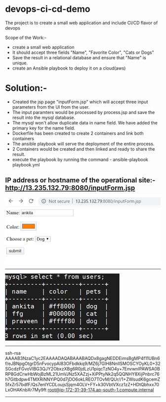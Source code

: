 # devops-ci-cd-demo
The project is to create a small web application and include CI/CD flavor of devops

Scope of the Work:-
- create a small web application 
- It should accept three fields "Name", "Favorite Color", "Cats or Dogs"
- Save the result in a relational database and ensure that "Name" is unique.
- create an Ansible playbook to deploy it on a cloud(aws)


# Solution:-

- Created the jsp page "inputForm.jsp" which will accept three input parameters from the UI from the user.
- The input paramters would be processed by process.jsp and save the result into the mysql database.
- The mysql won't allow duplicate data in name field. We have added the primary key for the name field.
- Dockerfile has been created to create 2 containers and link both containers
- The ansible playbook will serve the deployment of the entire process.
- 2 Containers would be created and then linked and ready to share the result.
- execute the playbook by running the command - ansible-playbook playbook.yml


IP address or hostname of the operational site:- http://13.235.132.79:8080/inputForm.jsp
--------------------------------------------------------------------------------------------------------

![Web App](https://github.com/thedevopsguru/devops-ci-cd-demo/blob/master/Output.JPG)

--------------------------------------------------------------------------------------------------------

![My-SQL Output](https://github.com/thedevopsguru/devops-ci-cd-demo/blob/master/Output_MYSQL.JPG)

--------------------------------------------------------------------------------------------------------
ssh-rsa AAAAB3NzaC1yc2EAAAADAQABAAABAQDx8gagNEDDEimsBgMP4f11UBn6f/eJBNpgOtgrD5nFvocypAI83OFbdkkq9/MZ6j7GIH8NnIlSMOSCYOyKL0+32SGcdzFGvoVIBG3QJY2ObxzXBg6R0jdLzU1piqcTzNO4y+7EnvwnIPAWSA0BRP8GdCrwHbWojBzML21UmVJNz5XAZzj+XiPPtyNk2q5QQNHY8XijPnbrc76h7Gitbdpw4TMXRiNNYiPQ0d7jDO6okLREO7TOvM/QUr//1+ZWsudK6gcemZ5fxZr57bdfF/Qs7enlYCDLoujsSjqm4OLV+FY+k30VbtVXcz1zZ+HDtQbhxx70LxOHAKnbXr7My9ft root@ip-172-31-39-174.ap-south-1.compute.internal

--------------------------------------------------------------------------------------------------------





